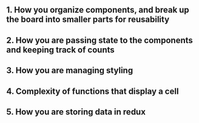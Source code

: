 ## 1. How you organize components, and break up the board into smaller parts for reusability

## 2. How you are passing state to the components and keeping track of counts

## 3. How you are managing styling

## 4. Complexity of functions that display a cell

## 5. How you are storing data in redux

